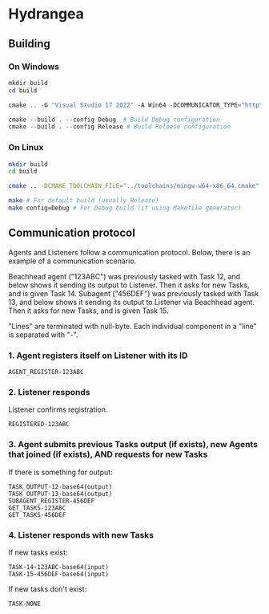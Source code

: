 # Hydrangea

## Building

### On Windows

```powershell
mkdir build
cd build

cmake .. -G "Visual Studio 17 2022" -A Win64 -DCOMMUNICATOR_TYPE="http" # Note: To get list of project generators, use `cmake --help`

cmake --build . --config Debug  # Build Debug configuration
cmake --build . --config Release # Build Release configuration
```

### On Linux

```bash
mkdir build
cd build

cmake .. -DCMAKE_TOOLCHAIN_FILE="../toolchains/mingw-w64-x86_64.cmake" -G "Unix Makefiles"

make # For default build (usually Release)
make config=Debug # For Debug build (if using Makefile generator)
```

## Communication protocol

Agents and Listeners follow a communication protocol. Below, there is an example of a communication scenario.

Beachhead agent ("123ABC") was previously tasked with Task 12, and below shows it sending its output to Listener. Then it asks for new Tasks, and is given Task 14.
Subagent ("456DEF") was previously tasked with Task 13, and below shows it sending its output to Listener via Beachhead agent. Then it asks for new Tasks, and is given Task 15.

"Lines" are terminated with null-byte. Each individual component in a "line" is separated with "-".

### 1. Agent registers itself on Listener with its ID

```
AGENT_REGISTER-123ABC
```

### 2. Listener responds

Listener confirms registration.

```
REGISTERED-123ABC
```

### 3. Agent submits previous Tasks output (if exists), new Agents that joined (if exists), AND requests for new Tasks

If there is something for output:

```
TASK_OUTPUT-12-base64(output)
TASK_OUTPUT-13-base64(output)
SUBAGENT_REGISTER-456DEF
GET_TASKS-123ABC
GET_TASKS-456DEF
```

### 4. Listener responds with new Tasks

If new tasks exist:

```
TASK-14-123ABC-base64(input)
TASK-15-456DEF-base64(input)
```

If new tasks don't exist:

```
TASK-NONE
```